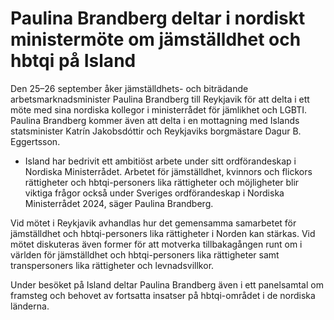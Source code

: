# Paulina Brandberg deltar i nordiskt ministermöte om jämställdhet och hbtqi på Island

Den 25–26 september åker jämställdhets- och biträdande arbetsmarknadsminister Paulina Brandberg till Reykjavik för att delta i ett möte med sina nordiska kollegor i ministerrådet för jämlikhet och LGBTI. Paulina Brandberg kommer även att delta i en mottagning med Islands statsminister Katrín Jakobsdóttir och Reykjaviks borgmästare Dagur B. Eggertsson.

- Island har bedrivit ett ambitiöst arbete under sitt ordförandeskap i Nordiska Ministerrådet. Arbetet för jämställdhet, kvinnors och flickors rättigheter och hbtqi-personers lika rättigheter och möjligheter blir viktiga frågor också under Sveriges ordförandeskap i Nordiska Ministerrådet 2024, säger Paulina Brandberg.

Vid mötet i Reykjavik avhandlas hur det gemensamma samarbetet för jämställdhet och hbtqi-personers lika rättigheter i Norden kan stärkas. Vid mötet diskuteras även former för att motverka tillbakagången runt om i världen för jämställdhet och hbtqi-personers lika rättigheter samt transpersoners lika rättigheter och levnadsvillkor.

Under besöket på Island deltar Paulina Brandberg även i ett panelsamtal om framsteg och behovet av fortsatta insatser på hbtqi-området i de nordiska länderna.
